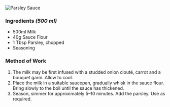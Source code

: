 ![Parsley Sauce](resource:assets/images/stocksoupssauces/parsely_sauce.png)

### **Ingredients** *(500 ml)*
- 500ml Milk
- 40g Sauce Flour
- 1 Tbsp Parsley, chopped
- Seasoning

### **Method of Work**
1. The milk may be first infused with a studded onion clouté, carrot and a bouquet garni. Allow to cool.
2. Place the milk in a suitable saucepan, gradually whisk in the sauce flour. Bring slowly to the boil until the sauce has thickened.
3. Season, simmer for approximately 5–10 minutes. Add the parsley. Use as required.